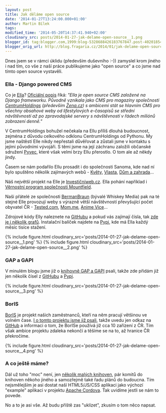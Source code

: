 ```yaml
---
layout: post
title: Jak děláme open source
date: '2014-01-27T13:24:00.000+01:00'
author: Martin Bílek
tags:
modified_time: '2014-05-20T14:37:41.940+02:00'
cloudinary_src: posts/2014-01-27-jak-delame-open-source__1.png
blogger_id: tag:blogger.com,1999:blog-5328688426183767847.post-4020185454233508416
blogger_orig_url: http://blog.fragaria.cz/2014/01/jak-delame-open-source.html
---
```


Dnes jsem se v rámci úklidu (především duševního :-)) zamyslel krom
jiného i nad tím, co vše z naší práce publikujeme jako "open source" a
co jsme nad tímto open source vystavěli.

### Ella - Django powered CMS

Co je [Ella](http://www.ellaproject.cz/)? [Oficiální
popis](http://pyvec.org/projekty/) říká: *"Ella je open source CMS
založené na Django frameworku. Původně vznikala jako CMS pro magazíny
společnosti [CentrumHoldings](http://www.centrumholdings.com/)
(především [Žena.cz](http://zena.centrum.cz/)) s ambicemi stát se
hlavním CMS pro všechny obsahové weby od lifestylových e-časopisů se
střední návštěvností až po zpravodajské servery s návštěvností v řádech
miliónů zobrazení denně."*

V CentrumHoldings bohužel nečekala na Ellu příliš dlouhá budoucnost,
zejména z důvodu celkového odklonu CentrumHoldings od Pythonu. My jsme
naštěstí Elle nikdy nepřestali důvěřovat a zůstali jsme v kontaktu s
jejími původními vývojáři. S těmi jsme na její záchranu založili
občanské sdružení [Pyvec](http://pyvec.org/), které však velmi brzy
Ellu přerostlo. O tom ale až někdy jindy.

Časem se nám podařilo Ellu prosadit i do společnosti Sanoma, kde nad ní
bylo spuštěno několik zajímavých webů - [Květy](http://kvety.kafe.cz/),
[Vlasta](http://www.vlasta.cz/), [Dům a
zahrada](http://www.dumazahrada.cz/)...

Náš největší projekt na Elle je
[Investičníweb.cz](http://www.investicniweb.cz/). Ella pohání
například i [Věrnostní program společnosti
Mountfield](http://muj.mountfield.cz/).

Naši přátelé ze společnosti [BermanBraun](http://bermanbraun.com/)
(bývalé Whiskey Media) pak na té stejné Elle provozují weby s výrazně
větší návštěvností převyšující počet obyvatel ČR -
[Tested.com](http://www.tested.com/), [Mom.me](http://mom.me/), [Anime
Vice](http://www.animevice.com/)...

Zdrojové kódy Elly naleznete na [GitHubu](https://github.com/ella/ella)
a pokud vás zajímají čísla, tak [zde je i několik
grafů](https://github.com/ella/ella/graphs). Instalační balíček najdete
na [Pypi](https://pypi.python.org/pypi/ella/), kde má Ella každý měsíc
tisíce
stažení.

{% include figure.html cloudinary_src='posts/2014-01-27-jak-delame-open-source__1.png' %}
{% include figure.html cloudinary_src='posts/2014-01-27-jak-delame-open-source__2.png' %}

### GAP a GAPI

V minulém blogu jsme již o [knihovně GAP a
GAPI](http://blog.fragaria.cz/2014/01/nas-technologicky-stack-server.html)
psali, takže zde přidám již jen několik čísel z
[GitHubu](https://github.com/czervenka/gap) a
[Pypi](https://pypi.python.org/pypi/gap).

{% include figure.html cloudinary_src='posts/2014-01-27-jak-delame-open-source__3.png' %}

### BorIS

[BorIS](http://www.bor-is.cz/) je projekt našich zaměstnanců, kteří na
něm pracují většinou ve volném čase. [I o tomto projektu jsme již
psali](http://blog.fragaria.cz/2013/10/boris-nase-svedomi-je-zase-o-trochu.html),
takže uvedu jen odkaz na [GitHub](https://github.com/fragaria/BorIS) a
informaci o tom, že BorISe používá již cca 10 zařízení z ČR. Tím však
ambice projektu zdaleka nekončí a těšíme se na to, až hranice ČR
překročíme.

{% include figure.html cloudinary_src='posts/2014-01-27-jak-delame-open-source__4.png' %}

### A co ještě máme?

Dál už toho "moc" není, jen [několik malých
knihoven](https://github.com/fragaria), pár komitů do knihoven někoho
jiného a samozřejmě také řadu plánů do budoucna. Tím nejsmělejším je asi
dostat naší HTML5/JS/CSS aplikaci jako výchozí "example" aplikaci v
projektu [Apache Cordova](http://cordova.apache.org/). Tak uvidíme
jestli se nám to povede.

No a to je asi vše. Až budu příště zas "uklízet", zkusím o tom něco
napsat.

